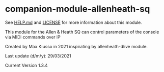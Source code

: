 # companion-module-allenheath-sq

See [HELP.md](HELP.md) and [LICENSE](LICENSE) for more information about this module.

This module for the Allen & Heath SQ can control parameters of the console
via MIDI commands over IP

Created by Max Kiusso in 2021 inspirating by allenheath-dlive module.

Last update (d/m/y): 29/03/2021

Current Version 1.3.4
